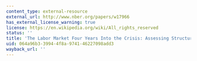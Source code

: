 ```yaml
---
content_type: external-resource
external_url: http://www.nber.org/papers/w17966
has_external_license_warning: true
license: https://en.wikipedia.org/wiki/All_rights_reserved
status: ''
title: 'The Labor Market Four Years Into the Crisis: Assessing Structural Explanations'
uid: 064a96b3-3994-4f8a-9741-46227098add3
wayback_url: ''
---
```

